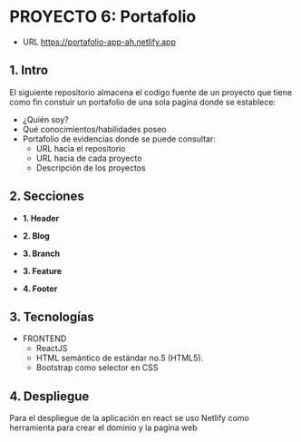 # PROYECTO 6: Portafolio

- URL https://portafolio-app-ah.netlify.app

## 1. Intro
El siguiente repositorio almacena el codigo fuente de un proyecto que tiene como fin constuir un portafolio de una sola pagina donde se establece:
- ¿Quién soy?
- Qué conocimientos/habilidades poseo
- Portafolio de evidencias donde se puede consultar:
    - URL hacia el repositorio
    - URL hacia de cada proyecto
    - Descripción de los proyectos

## 2. Secciones
- **1. Header**

- **2. Blog**

- **3. Branch**

- **3. Feature**

- **4. Footer**


## 3. Tecnologías
- FRONTEND
    - ReactJS
    - HTML semántico de estándar no.5 (HTML5).
    - Bootstrap como selector en CSS

## 4. Despliegue
Para el despliegue de la aplicación en react se uso Netlify como herramienta para crear el dominio y la pagina web
